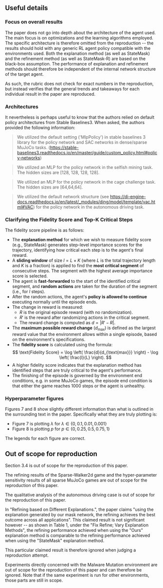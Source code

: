 ## Useful details

### Focus on overall results

The paper does not go into depth about the architecture of the agent used. The
main focus is on optimizations and the learning algorithms employed. The
specific architecture is therefore omitted from the reproduction -- the results
should hold with any generic RL agent policy compatible with the environments
used. Both the explanation method (as well as StateMask) and the refinement
method (as well as StateMask-R) are based on the black-box assumption. The
performance of explanation and refinement methods should therefore be
independent of the internal network structure of the target agent.

As such, the rubric does not check for exact numbers in the reproduction, but
instead verifies that the general trends and takeaways for each individual
result in the paper are reproduced.

### Architectures

It nevertheless is perhaps useful to know that the authors relied on default
policy architectures from Stable Baselines3. When asked, the authors provided
the following information:

> We utilized the default setting ('MlpPolicy') in stable baselines 3 library
> for the policy network and SAC networks in dense/sparse MuJoCo tasks.
> (https://stable-baselines3.readthedocs.io/en/master/guide/custom_policy.html#policy-networks)

> We utilized an MLP for the policy network in the selfish mining task. The
> hidden sizes are [128, 128, 128, 128].

> We utilized an MLP for the policy network in the cage challenge task. The
> hidden sizes are [64,64,64].

> We utilized the default network structure (see
> https://di-engine-docs.readthedocs.io/en/latest/_modules/ding/model/template/vac.html#VAC)
> for the policy network in the autonomous driving task.

### Clarifying the Fidelity Score and Top-K Critical Steps

The fidelity score pipeline is as follows:

- The **explanation method** for which we wish to measure fidelity score (e.g.,
  StateMask) generates step-level importance scores for the trajectory,
  identifying how critical each step is to the agent's final reward.
- A **sliding window** of size $l = L \times K$ (where $L$ is the total
  trajectory length and $K$ is a fraction) is applied to find the **most
  critical segment** of consecutive steps. The segment with the highest average
  importance score is selected.
- The agent is **fast-forwarded** to the start of the identified critical
  segment, and **random actions** are taken for the duration of the segment
  (i.e., for $l$ steps).
- After the random actions, the agent's **policy is allowed to continue**
  executing normally until the episode ends.
- The change in reward is measured:
  - $R$ is the original episode reward (with no randomization).
  - $R'$ is the reward after randomizing actions in the critical segment.
  - The reward change is computed as $d = |R' - R|$.
- The **maximum possible reward change** ($d_{\text{max}}$) is defined as the
  largest reward value that the environment allows within a single episode,
  based on the environment's specifications.
- The **fidelity score** is calculated using the formula:
  $$
  \text{Fidelity Score} = \log \left( \frac{d}{d_{\text{max}}} \right) - \log \left( \frac{l}{L} \right).
  $$
- A higher fidelity score indicates that the explanation method has identified
  steps that are truly critical to the agent's performance.
- The finishing of the episode is governed by the environment end conditions,
  e.g. in some MuJoCo games, the episode end condition is that either the game
  reaches 1000 steps or the agent is unhealthy.

### Hyperparameter figures

Figures 7 and 8 show slightly different information than what is outlined in the
surrounding text in the paper. Specifically what they are truly plotting is:

- Figure 7 is plotting $\lambda$ for $\lambda \in \{0, 0.1, 0.01, 0.001\}$
- Figure 8 is plotting $p$ for $p \in \{0, 0.25, 0.5, 0.75, 1\}$

The legends for each figure are correct.

## Out of scope for reproduction

Section 3.4 is out of scope for the reproduction of this paper.

The refining results of the Sparse-Walker2d game and the hyper-parameter
sensitivity results of all sparse MuJoCo games are out of scope for the
reproduction of this paper.

The qualitative analysis of the autonomous driving case is out of scope for the
reproduction of this paper.

In "Refining based on Different Explanations.", the paper claims "using the
explanation generated by our mask network, the refining achieves the best
outcome across all applications". This claimed result is not significant however
-- as shown in Table 1, under the "Fix Refine; Vary Explanation Methods", the
refining performance achieved when using the "Ours" explanation method is
comparable to the refining performance achieved when using the "StateMask"
explanation method.

This particular claimed result is therefore ignored when judging a reproduction
attempt.

Experiments directly concerned with the Malware Mutation environment are out of
scope for the reproduction of this paper and can therefore be ignored. Note that
if the same experiment is run for other environments, those parts are still in
scope.
